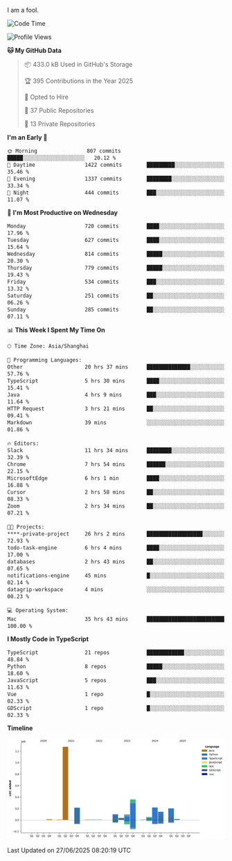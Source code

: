I am a fool.

<!--START_SECTION:waka-->
![Code Time](http://img.shields.io/badge/Code%20Time-3%2C227%20hrs%2039%20mins-blue)

![Profile Views](http://img.shields.io/badge/Profile%20Views-0-blue)

**🐱 My GitHub Data** 

> 📦 433.0 kB Used in GitHub's Storage 
 > 
> 🏆 395 Contributions in the Year 2025
 > 
> 💼 Opted to Hire
 > 
> 📜 37 Public Repositories 
 > 
> 🔑 13 Private Repositories 
 > 
**I'm an Early 🐤** 

```text
🌞 Morning                807 commits         █████░░░░░░░░░░░░░░░░░░░░   20.12 % 
🌆 Daytime                1422 commits        █████████░░░░░░░░░░░░░░░░   35.46 % 
🌃 Evening                1337 commits        ████████░░░░░░░░░░░░░░░░░   33.34 % 
🌙 Night                  444 commits         ███░░░░░░░░░░░░░░░░░░░░░░   11.07 % 
```
📅 **I'm Most Productive on Wednesday** 

```text
Monday                   720 commits         ████░░░░░░░░░░░░░░░░░░░░░   17.96 % 
Tuesday                  627 commits         ████░░░░░░░░░░░░░░░░░░░░░   15.64 % 
Wednesday                814 commits         █████░░░░░░░░░░░░░░░░░░░░   20.30 % 
Thursday                 779 commits         █████░░░░░░░░░░░░░░░░░░░░   19.43 % 
Friday                   534 commits         ███░░░░░░░░░░░░░░░░░░░░░░   13.32 % 
Saturday                 251 commits         ██░░░░░░░░░░░░░░░░░░░░░░░   06.26 % 
Sunday                   285 commits         ██░░░░░░░░░░░░░░░░░░░░░░░   07.11 % 
```


📊 **This Week I Spent My Time On** 

```text
🕑︎ Time Zone: Asia/Shanghai

💬 Programming Languages: 
Other                    20 hrs 37 mins      ██████████████░░░░░░░░░░░   57.76 % 
TypeScript               5 hrs 30 mins       ████░░░░░░░░░░░░░░░░░░░░░   15.41 % 
Java                     4 hrs 9 mins        ███░░░░░░░░░░░░░░░░░░░░░░   11.64 % 
HTTP Request             3 hrs 21 mins       ██░░░░░░░░░░░░░░░░░░░░░░░   09.41 % 
Markdown                 39 mins             ░░░░░░░░░░░░░░░░░░░░░░░░░   01.86 % 

🔥 Editors: 
Slack                    11 hrs 34 mins      ████████░░░░░░░░░░░░░░░░░   32.39 % 
Chrome                   7 hrs 54 mins       ██████░░░░░░░░░░░░░░░░░░░   22.15 % 
MicrosoftEdge            6 hrs 1 min         ████░░░░░░░░░░░░░░░░░░░░░   16.88 % 
Cursor                   2 hrs 58 mins       ██░░░░░░░░░░░░░░░░░░░░░░░   08.33 % 
Zoom                     2 hrs 34 mins       ██░░░░░░░░░░░░░░░░░░░░░░░   07.21 % 

🐱‍💻 Projects: 
****-private-project     26 hrs 2 mins       ██████████████████░░░░░░░   72.93 % 
todo-task-engine         6 hrs 4 mins        ████░░░░░░░░░░░░░░░░░░░░░   17.00 % 
databases                2 hrs 43 mins       ██░░░░░░░░░░░░░░░░░░░░░░░   07.65 % 
notifications-engine     45 mins             █░░░░░░░░░░░░░░░░░░░░░░░░   02.14 % 
datagrip-workspace       4 mins              ░░░░░░░░░░░░░░░░░░░░░░░░░   00.23 % 

💻 Operating System: 
Mac                      35 hrs 43 mins      █████████████████████████   100.00 % 
```

**I Mostly Code in TypeScript** 

```text
TypeScript               21 repos            ████████████░░░░░░░░░░░░░   48.84 % 
Python                   8 repos             █████░░░░░░░░░░░░░░░░░░░░   18.60 % 
JavaScript               5 repos             ███░░░░░░░░░░░░░░░░░░░░░░   11.63 % 
Vue                      1 repo              █░░░░░░░░░░░░░░░░░░░░░░░░   02.33 % 
GDScript                 1 repo              █░░░░░░░░░░░░░░░░░░░░░░░░   02.33 % 
```



**Timeline**

![Lines of Code chart](https://raw.githubusercontent.com/VeejaLiu/VeejaLiu/master/assets/bar_graph.png)


 Last Updated on 27/06/2025 08:20:19 UTC
<!--END_SECTION:waka-->

